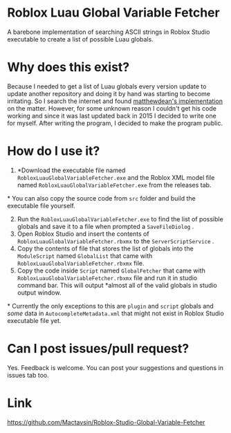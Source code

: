 # Roblox Luau Global Variable Fetcher

A barebone implementation of searching ASCII strings in Roblox Studio executable to create a list of possible Luau globals.

# Why does this exist?

Because I needed to get a list of Luau globals every version update to update another repository and doing it by hand was starting to become irritating. So I search the internet and found [matthewdean's implementation](https://github.com/matthewdean/roblox-global-variable-enumerator) on the matter. However, for some unknown reason I couldn't get his code working and since it was last updated back in 2015 I decided to write one for myself. After writing the program, I decided to make the program public.

# How do I use it?

1. \*Download the executable file named `RobloxLuauGlobalVariableFetcher.exe` and the Roblox XML model file named `RobloxLuauGlobalVariableFetcher.exe` from the releases tab.

\* You can also copy the source code from `src` folder and build the executable file yourself.

2. Run the `RobloxLuauGlobalVariableFetcher.exe` to find the list of possible globals and save it to a file when prompted a `SaveFileDiolog` .
3. Open Roblox Studio and insert the contents of `RobloxLuauGlobalVariableFetcher.rbxmx` to the `ServerScriptService` .
4. Copy the contents of file that stores the list of globals into the `ModuleScript` named `GlobalList` that came with `RobloxLuauGlobalVariableFetcher.rbxmx` file.
5. Copy the code inside `Script` named `GlobalFetcher` that came with `RobloxLuauGlobalVariableFetcher.rbxmx` file and run it in studio command bar. This will output \*almost all of the valid globals in studio output window.

\* Currently the only exceptions to this are `plugin` and `script` globals and *some* data in `AutocompleteMetadata.xml` that might not exist in Roblox Studio executable file yet.

# Can I post issues/pull request?

Yes. Feedback is welcome. You can post your suggestions and questions in issues tab too.

# Link
https://github.com/Mactavsin/Roblox-Studio-Global-Variable-Fetcher
